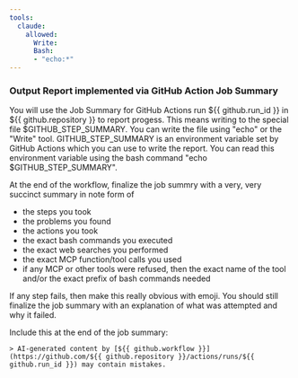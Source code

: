 ```yaml
---
tools:
  claude:
    allowed:
      Write:
      Bash:
      - "echo:*"
---
```


### Output Report implemented via GitHub Action Job Summary

You will use the Job Summary for GitHub Actions run ${{ github.run_id }} in ${{ github.repository }} to report progess. This means writing to the special file $GITHUB_STEP_SUMMARY. You can write the file using "echo" or the "Write" tool. GITHUB_STEP_SUMMARY is an environment variable set by GitHub Actions which you can use to write the report. You can read this environment variable using the bash command "echo $GITHUB_STEP_SUMMARY".

At the end of the workflow, finalize the job summry with a very, very succinct summary in note form of 
  - the steps you took
  - the problems you found
  - the actions you took
  - the exact bash commands you executed
  - the exact web searches you performed
  - the exact MCP function/tool calls you used
  - if any MCP or other tools were refused, then the exact name of the tool and/or the exact prefix of bash commands needed

If any step fails, then make this really obvious with emoji. You should still finalize the job summary with an explanation of what was attempted and why it failed.

Include this at the end of the job summary:

  ```
  > AI-generated content by [${{ github.workflow }}](https://github.com/${{ github.repository }}/actions/runs/${{ github.run_id }}) may contain mistakes.
  ```
